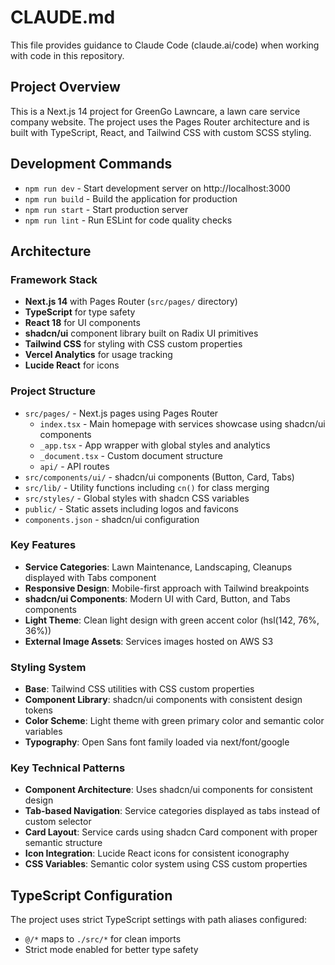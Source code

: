 # CLAUDE.md

This file provides guidance to Claude Code (claude.ai/code) when working with code in this repository.

## Project Overview

This is a Next.js 14 project for GreenGo Lawncare, a lawn care service company website. The project uses the Pages Router architecture and is built with TypeScript, React, and Tailwind CSS with custom SCSS styling.

## Development Commands

- `npm run dev` - Start development server on http://localhost:3000
- `npm run build` - Build the application for production
- `npm run start` - Start production server
- `npm run lint` - Run ESLint for code quality checks

## Architecture

### Framework Stack
- **Next.js 14** with Pages Router (`src/pages/` directory)
- **TypeScript** for type safety
- **React 18** for UI components
- **shadcn/ui** component library built on Radix UI primitives
- **Tailwind CSS** for styling with CSS custom properties
- **Vercel Analytics** for usage tracking
- **Lucide React** for icons

### Project Structure
- `src/pages/` - Next.js pages using Pages Router
  - `index.tsx` - Main homepage with services showcase using shadcn/ui components
  - `_app.tsx` - App wrapper with global styles and analytics
  - `_document.tsx` - Custom document structure
  - `api/` - API routes
- `src/components/ui/` - shadcn/ui components (Button, Card, Tabs)
- `src/lib/` - Utility functions including `cn()` for class merging
- `src/styles/` - Global styles with shadcn CSS variables
- `public/` - Static assets including logos and favicons
- `components.json` - shadcn/ui configuration

### Key Features
- **Service Categories**: Lawn Maintenance, Landscaping, Cleanups displayed with Tabs component
- **Responsive Design**: Mobile-first approach with Tailwind breakpoints
- **shadcn/ui Components**: Modern UI with Card, Button, and Tabs components
- **Light Theme**: Clean light design with green accent color (hsl(142, 76%, 36%))
- **External Image Assets**: Services images hosted on AWS S3

### Styling System
- **Base**: Tailwind CSS utilities with CSS custom properties
- **Component Library**: shadcn/ui components with consistent design tokens
- **Color Scheme**: Light theme with green primary color and semantic color variables
- **Typography**: Open Sans font family loaded via next/font/google

### Key Technical Patterns
- **Component Architecture**: Uses shadcn/ui components for consistent design
- **Tab-based Navigation**: Service categories displayed as tabs instead of custom selector
- **Card Layout**: Service cards using shadcn Card component with proper semantic structure
- **Icon Integration**: Lucide React icons for consistent iconography
- **CSS Variables**: Semantic color system using CSS custom properties

## TypeScript Configuration

The project uses strict TypeScript settings with path aliases configured:
- `@/*` maps to `./src/*` for clean imports
- Strict mode enabled for better type safety